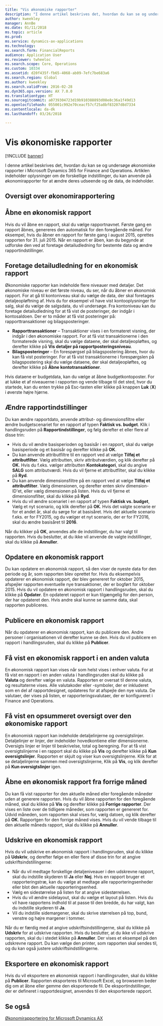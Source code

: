 ```yaml
---
title: "Vis økonomiske rapporter"
description: "I denne artikel beskrives det, hvordan du kan se og undersøge økonomiske rapporter i Microsoft Dynamics 365 for Finance and Operations. Artiklen indeholder oplysninger om de forskellige indstillinger, du kan anvende på økonomirapporter for at ændre deres udseende og de data, de indeholder."
author: kweekley
manager: AnnBe
ms.date: 01/11/2018
ms.topic: article
ms.prod: 
ms.service: dynamics-ax-applications
ms.technology: 
ms.search.form: FinancialReports
audience: Application User
ms.reviewer: twheeloc
ms.search.scope: Core, Operations
ms.custom: 10334
ms.assetid: d20f435f-fb65-4068-ab09-7efc7be683a6
ms.search.region: Global
ms.author: kweekley
ms.search.validFrom: 2016-02-28
ms.dyn365.ops.version: AX 7.0.0
ms.translationtype: HT
ms.sourcegitcommit: a0739304723d19b910388893d08e8c36a1f49d13
ms.openlocfilehash: 055001c992e70ceacf57cf25a8bf83207d8d7334
ms.contentlocale: da-dk
ms.lasthandoff: 03/26/2018

---
```


# <a name="view-financial-reports"></a>Vis økonomiske rapporter

[!INCLUDE [banner](../includes/banner.md)]

I denne artikel beskrives det, hvordan du kan se og undersøge økonomiske rapporter i Microsoft Dynamics 365 for Finance and Operations. Artiklen indeholder oplysninger om de forskellige indstillinger, du kan anvende på økonomirapporter for at ændre deres udseende og de data, de indeholder.

<a name="financial-reporting-overview"></a>Oversigt over økonomirapportering
----------------------------

## <a name="open-a-financial-report"></a>Åbne en økonomisk rapport
Hvis du vil åbne en rapport, skal du vælge rapportnavnet. Første gang en rapport åbnes, genereres den automatisk for den foregående måned. For eksempel, hvis du åbner en rapport for første gang i august 2015, oprettes rapporten for 31. juli 2015. Når en rapport er åben, kan du begynde at udforske den ved at foretage detailudledning for bestemte data og ændre rapportindstillinger.

## <a name="drill-down-on-a-financial-report"></a>Foretage detailudledning for en økonomisk rapport
Økonomiske rapporter kan indeholde flere niveauer med detaljer. Det økonomiske niveau er det første niveau, du ser, når du åbner en økonomisk rapport. For at gå til kontoniveau skal du vælge de data, der skal foretages detaljeopløftning af. Hvis du for eksempel vil have vist kontooplysninger for salg, skal du vælge de salgsdata, du vil undersøge. Fra kontoniveau kan du foretage detailudledning for at få vist de posteringer, der indgår i kontosaldoen. Der er to måder at få vist posteringer på: rapporttransaktioner og bilagsposteringer.

-   **Rapporttransaktioner** – Transaktioner vises i en formateret visning, der indgår i den økonomiske rapport. For at få vist transaktionerne i den formaterede visning, skal du vælge dataene, der skal detaljeopløftes, og derefter klikke på **Vis detaljer på rapportposteringsniveau**.
-   **Bilagsposteringer** – En forespørgsel på bilagspostering åbnes, hvor du kan få vist posteringer. For at få vist transaktionerne i forespørgslen på bilagspostering skal du vælge dataene, der skal detaljeopløftes, og derefter klikke på **Åbne kontotransaktioner**.

Hvis dataene er budgetdata, kan du vælge at åbne budgetkontoposter. For at lukke et af niveauerne i rapporten og vende tilbage til det sted, hvor du startede, kan du enten trykke på Esc-tasten eller klikke på knappen **Luk** (**X**) i øverste højre hjørne.

## <a name="change-report-options"></a>Ændre rapportindstillinger
Du kan ændre rapportdato, anvende attribut- og dimensionsfiltre eller ændre budgetscenariet for en rapport af typen **Faktisk vs. budget**. Klik i handlingsruden på **Rapportindstillinger**, og følg derefter et eller flere af disse trin:

-   Hvis du vil ændre basisperioden og basisår i en rapport, skal du vælge basisperiode og et basisår og derefter klikke på **OK**.
-   Du kan anvende attributfiltre til en rapport ved at vælge **Tilføj et attributfilter**. Vælg attributten, skriv attributværdien, og klik derefter på **OK**. Hvis du f.eks. vælger attributten **Kontokategori**, skal du angive **SALG** som attributværdi. Hvis du vil fjerne et attributfilter, skal du klikke på **Ryd**.
-   Du kan anvende dimensionsfiltre på en rapport ved at vælge **Tilføj et attributfilter**. Vælg dimensionen, og derefter enten skriv dimension-ID'et, eller vælg dimensionen på listen. Hvis du vil fjerne et dimensionsfilter, skal du klikke på **Ryd**.
-   Hvis du vil ændre scenariet i en rapport af typen **Faktisk vs. budget**, Vælg et nyt scenario, og klik derefter på **OK**. Hvis det valgte scenarie er for et andet år, skal du sørge for at basisåret. Hvis det aktuelle scenario f.eks. er for FY2015, og du vælger et nyt scenario, der er for FY2016, skal du ændre basisåret til **2016**.

Når du klikker på **OK**, anvendes alle de indstillinger, du har valgt til rapporten. Hvis du beslutter, at du ikke vil anvende de valgte indstillinger, skal du klikke på **Annuller**.

## <a name="update-a-financial-report"></a>Opdatere en økonomisk rapport
Du kan opdatere en økonomisk rapport, så den viser de nyeste data for den periode og år, som rapporten blev oprettet for. Hvis du eksempelvis opdaterer en økonomisk rapport, der blev genereret for oktober 2015, afspejler rapporten eventuelle nye transaktioner, der er bogført for oktober 2015. Hvis du vil opdatere en økonomisk rapport i handlingsruden, skal du klikke på **Opdater**. En opdateret rapport er kun tilgængelig for den person, der har opdateret den. Hvis andre skal kunne se samme data, skal rapporten publiceres.

## <a name="publish-a-financial-report"></a>Publicere en økonomisk rapport
Når du opdaterer en økonomisk rapport, kan du publicere den. Andre personer i organisationen vil derefter kunne se den. Hvis du vil publicere en rapport i handlingsruden, skal du klikke på **Publicer**.

## <a name="display-a-financial-report-in-a-different-currency"></a>Få vist en økonomisk rapport i en anden valuta
En økonomisk rapport kan vises når som helst vises i enhver valuta. For at få vist en rapport i en anden valuta i handlingsruden skal du klikke på **Valuta** og derefter vælge en valuta. Rapporten er oversat til denne valuta, og resultaterne vises. Alle valutakoder eller -symboler, der er inkluderet som en del af rapportdesignet, opdateres for at afspejle den nye valuta. De valutaer, der vises på listen, er rapporteringsvalutaer, der er konfigureret i Finance and Operations.

## <a name="display-a-summarized-view-of-the-financial-report"></a>Få vist en opsummeret oversigt over den økonomiske rapport
En økonomisk rapport kan indeholde detaljelinjerne og oversigtslinjer. Detaljelinjer er linjer, der indeholder hovedkontiene eller dimensionerne. Oversigts linjer er linjer til beskrivelse, total og beregning. For at få vist oversigtslinjerne i en rapport skal du klikke på **Vis** og derefter klikke på **Kun oversigtslinjer**. Rapporten er skjult og viser kun oversigtslinjerne. Klik for at se detaljelinjerne sammen med oversigtslinjerne, Klik på **Vis**, og klik derefter på **Kun oversigtslinjer** igen.

## <a name="open-a-financial-report-from-a-previous-month"></a>Åbne en økonomisk rapport fra forrige måned
Du kan få vist rapporter for den aktuelle måned eller foregående måneder uden at generere rapporten. Hvis du vil åbne rapporten for den foregående måned, skal du klikke på **Vis** og derefter klikke på **Forrige rapporter**. Der vises en liste over de tidligere måneder, som rapporten er genereret for. Udvid måneden, som rapporten skal vises for, vælg datoen, og klik derefter på **OK**. Rapportgen for den forrige måned vises. Hvis du vil vende tilbage til den aktuelle måneds rapport, skal du klikke på **Annuller**.

## <a name="print-a-financial-report"></a>Udskrive en økonomisk rapport
Hvis du vil udskrive en økonomisk rapport i handlingsruden, skal du klikke på **Udskriv**, og derefter følge en eller flere af disse trin for at angive udskriftsindstillingerne:

-   Når du vil medtage forskellige detaljeniveauer i den udskrevne rapport, skal du indstille skyderen til **Ja** eller **Nej**. Hvis en rapport bruger et rapporteringstræ, kan du vælge at medtage alle rapporteringsenheder eller blot den aktuelle rapporteringsenhed.
-   Vælg en sidestørrelse på listen for at angive sidestørrelsen.
-   Hvis du vil ændre sidelayout, skal du vælge et layout på listen. Hvis du vil have rapportens indhold til at passe til den bredde, du har valgt, kan du indstille skyderen til **Ja**.
-   Vil du indstille sidemargener, skal du skrive størrelsen på top, bund, venstre og højre margener i tommer.

Når du er færdig med at angive udskriftsindstillingerne, skal du klikke på **Udskriv** for at udskrive rapporten. Hvis du beslutter, at du ikke vil udskrive rapporten, skal du i stedet klikke på **Annuller**. Der vises et eksempel på den udskrevne rapport. Du kan vælge den printer, som rapporten skal sendes til, og du kan også justere udskriftsindstillingerne.

## <a name="export-a-financial-report"></a>Eksportere en økonomisk rapport
Hvis du vil eksportere en økonomisk rapport i handlingsruden, skal du klikke på **Publicer**. Rapporten eksporteres til Microsoft Excel, og browseren beder dig om at åbne eller gemme den eksporterede fil. De eksportindstillinger, der er defineret i rapportdesignet, anvendes til den eksporterede rapport.    

<a name="see-also"></a>Se også
--------

[Økonomirapportering for Microsoft Dynamics AX](../../dev-itpro/analytics/financial-reporting-intro.md)





